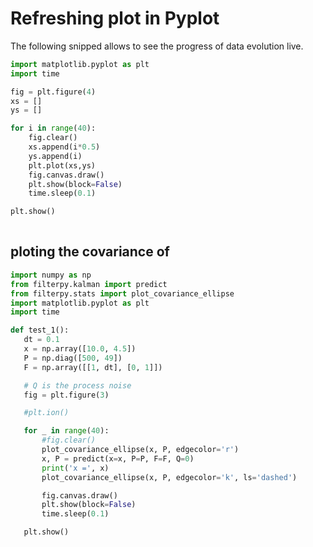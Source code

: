 # Refreshing plot in Pyplot


The following snipped allows to see the progress of data evolution live. 

```python
import matplotlib.pyplot as plt
import time

fig = plt.figure(4)
xs = []
ys = []

for i in range(40):
    fig.clear()
    xs.append(i*0.5)
    ys.append(i)
    plt.plot(xs,ys)
    fig.canvas.draw()
    plt.show(block=False)
    time.sleep(0.1)

plt.show()
    
 ```
 
 ## ploting the covariance of 
 
 
 ```python
import numpy as np
from filterpy.kalman import predict
from filterpy.stats import plot_covariance_ellipse
import matplotlib.pyplot as plt
import time

def test_1():
    dt = 0.1
    x = np.array([10.0, 4.5])
    P = np.diag([500, 49])
    F = np.array([[1, dt], [0, 1]])

    # Q is the process noise
    fig = plt.figure(3)

    #plt.ion()

    for _ in range(40):
        #fig.clear()
        plot_covariance_ellipse(x, P, edgecolor='r')
        x, P = predict(x=x, P=P, F=F, Q=0)
        print('x =', x)
        plot_covariance_ellipse(x, P, edgecolor='k', ls='dashed')

        fig.canvas.draw()
        plt.show(block=False)
        time.sleep(0.1)

    plt.show()
 ```
